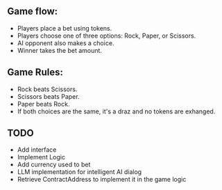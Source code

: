 ## Game flow:

- Players place a bet using tokens.
- Players choose one of three options: Rock, Paper, or Scissors.
- AI opponent also makes a choice.
- Winner takes the bet amount.

## Game Rules:

- Rock beats Scissors.
- Scissors beats Paper.
- Paper beats Rock.
- If both choices are the same, it's a draz and no tokens are exhanged.

## TODO

- Add interface
- Implement Logic
- Add currency used to bet
- LLM implementation for intelligent AI dialog
- Retrieve ContractAddress to implement it in the game logic
